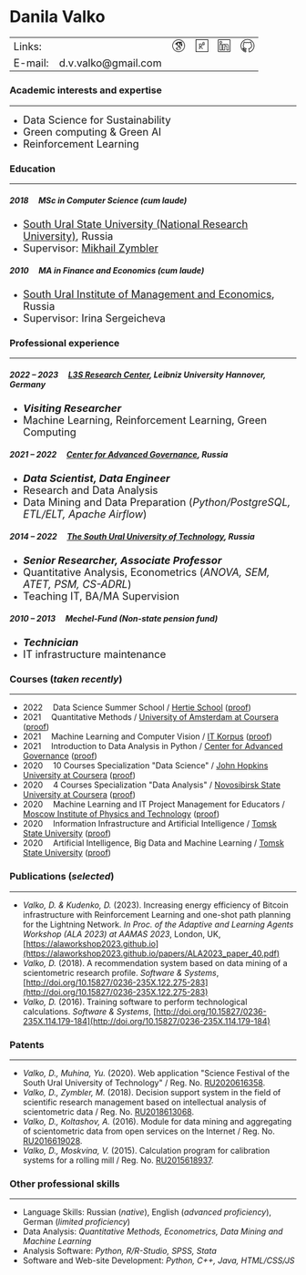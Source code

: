 # Danila Valko

<table><tr><td><font size="4">Links:</font></td><td>&nbsp;<a href="https://scholar.google.com/citations?user=nqKyAvUAAAAJ&hl=ru"><img src="googlescholar.png" width="24" alt="GoogleScholar"></a></td><td>&nbsp;<a href="https://www.researchgate.net/profile/Danila-Valko"><img src="researchgate.png" width="22" alt="ResearchGate"></a></td><td>&nbsp;<a href="http://www.linkedin.com/in/ellariel"><img src="linkedin.png" width="22" alt="LinkedIn"></a></td><td>&nbsp;<a href="https://github.com/ellariel"><img src="github.png" width="24" alt="GitHub"></a></td></tr><tr><td><font size="4">E-mail:&emsp;d.v.valko@gmail.com</font></td><td></td><td></td><td></td><td></td></tr></table>

### Academic interests and expertise	
___
- <font size="4">Data Science for Sustainability</font>
- <font size="4">Green computing & Green AI</font>
- <font size="4">Reinforcement Learning</font>

### Education
___
##### 2018 &emsp;MSc in Computer Science (*cum laude*)
- <font size="4"><a href="https://www.susu.ru/en">South Ural State University (National Research University)</a>, Russia</font>
- <font size="4">Supervisor: <a href="https://www.researchgate.net/profile/Mikhail-Zymbler-2">Mikhail Zymbler</a></font>

##### 2010 &emsp;MA in Finance and Economics (*cum laude*)
- <font size="4"><a href="https://www.inueco.ru/">South Ural Institute of Management and Economics</a>, Russia</font>
- <font size="4">Supervisor: Irina Sergeicheva</font>

### Professional experience
___
##### 2022 – 2023 &emsp;[L3S Research Center](https://www.l3s.de/), Leibniz University Hannover, Germany
- <font size="4"><b><i>Visiting Researcher</i></b></font>
- <font size="4">Machine Learning, Reinforcement Learning, Green Computing</font>

##### 2021 – 2022 &emsp;[Center for Advanced Governance](https://cpur.ru/en/), Russia
- <font size="4"><b><i>Data Scientist, Data Engineer</i></b></font>
- <font size="4">Research and Data Analysis</font>
- <font size="4">Data Mining and Data Preparation (<i>Python/PostgreSQL, ETL/ELT, Apache Airflow</i>)</font>

##### 2014 – 2022 &emsp;[The South Ural University of Technology](https://www.inueco.ru/), Russia
- <font size="4"><b><i>Senior Researcher, Associate Professor</i></b></font>
- <font size="4">Quantitative Analysis, Econometrics (<i>ANOVA, SEM, ATET, PSM, CS-ADRL</i>)</font>
- <font size="4">Teaching IT, BA/MA Supervision</font>

##### 2010 – 2013 &emsp;Mechel-Fund (Non-state pension fund)
- <font size="4"><b><i>Technician</i></b></font>
- <font size="4">IT infrastructure maintenance</font>

### Courses (*taken recently*)
___
- 2022 &emsp;Data Science Summer School / [Hertie School](https://www.hertie-school.org/en/) ([proof](https://sun9-8.userapi.com/P3CXta04ajoSGk95XtlhZTQIukYbfaQ_fE6kVQ/wxPjvEBQdzY.jpg))
- 2021 &emsp;Quantitative Methods / [University of Amsterdam at Coursera](https://www.coursera.org/learn/quantitative-methods) ([proof](https://www.coursera.org/verify/96SKPB7CEG3B))
- 2021 &emsp;Machine Learning and Computer Vision / [IT Korpus](https://korpus.io/about/) ([proof]())
- 2021 &emsp;Introduction to Data Analysis in Python / [Center for Advanced Governance](https://cpur.ru/en/) ([proof](https://sun9-13.userapi.com/hxyTT5MVc12jYp3g7wB89q5Uy58rD5TgQCjgag/US8zXxUijaM.jpg))
- 2020 &emsp;10 Courses Specialization "Data Science" / [John Hopkins University at Coursera](https://www.coursera.org/specializations/jhu-data-science) ([proof](https://www.coursera.org/account/accomplishments/specialization/P9XK9DY3Q9CA))
- 2020 &emsp;4 Courses Specialization "Data Analysis" / [Novosibirsk State University at Coursera]() ([proof](https://www.coursera.org/account/accomplishments/specialization/MZBVE7RHJ7T9))
- 2020 &emsp;Machine Learning and IT Project Management for Educators / [Moscow Institute of Physics and Technology](https://mipt.ru/english/about/) ([proof](https://sun1.is74.userapi.com/AaslQ7Q_qWX1iA4bfwmYZETJ35DzydmoxImJvQ/BzQ3zFKH9C8.jpg))
- 2020 &emsp;Information Infrastructure and Artificial Intelligence / [Tomsk State University](https://en.tsu.ru/) ([proof](https://sun9-60.userapi.com/ahMlryfRQFZzJ66Gz0APS2dk7hpGbkCJdMc7Hw/q2H3xsaiWSE.jpg))
- 2020 &emsp;Artificial Intelligence, Big Data and Machine Learning / [Tomsk State University](https://en.tsu.ru/) ([proof](https://sun9-64.userapi.com/RN4JmbxK7ydbEPg4EDBhK-8JzbLmSLSI5U6Ikw/qUWJyNr3DfU.jpg))

### Publications (*selected*)
___
- *Valko, D. & Kudenko, D.* (2023). Increasing energy efficiency of Bitcoin infrastructure with Reinforcement Learning and one-shot path planning for the Lightning Network. *In Proc. of the Adaptive and Learning Agents Workshop (ALA 2023) at AAMAS 2023*, London, UK, [https://alaworkshop2023.github.io](https://alaworkshop2023.github.io/papers/ALA2023_paper_40.pdf)
- *Valko, D.* (2018). A recommendation system based on data mining of a scientometric research profile. *Software & Systems*, [http://doi.org/10.15827/0236-235X.122.275-283](http://doi.org/10.15827/0236-235X.122.275-283)
- *Valko, D.* (2016). Training software to perform technological calculations. *Software & Systems*, [http://doi.org/10.15827/0236-235X.114.179-184](http://doi.org/10.15827/0236-235X.114.179-184)

### Patents
___
- *Valko, D., Muhina, Yu.* (2020). Web application "Science Festival of the South Ural University of Technology" / Reg. No. [RU2020616358](https://www.fips.ru/registers-doc-view/fips_servlet?DB=EVM&DocNumber=2020616358&TypeFile=html). 
- *Valko, D., Zymbler, M.* (2018). Decision support system in the field of scientific research management based on intellectual analysis of scientometric data / Reg. No. [RU2018613068](https://www.fips.ru/registers-doc-view/fips_servlet?DB=EVM&DocNumber=2018613068&TypeFile=html).
- *Valko, D., Koltashov, A.* (2016). Module for data mining and aggregating of scientometric data from open services on the Internet / Reg. No. [RU2016619028](https://www.fips.ru/registers-doc-view/fips_servlet?DB=EVM&DocNumber=2016619028&TypeFile=html).
- *Valko, D., Moskvina, V.* (2015). Calculation program for calibration systems for a rolling mill / Reg. No. [RU2015618937](https://new.fips.ru/registers-doc-view/fips_servlet?DB=EVM&DocNumber=2015618937&TypeFile=html).

### Other professional skills
___
- Language Skills: Russian (*native*), English (*advanced proficiency*), German (*limited proficiency*)
- Data Analysis: *Quantitative Methods, Econometrics, Data Mining and Machine Learning*
- Analysis Software: *Python, R/R-Studio, SPSS, Stata*
- Software and Web-site Development: *Python, C++, Java, HTML/CSS/JS*




